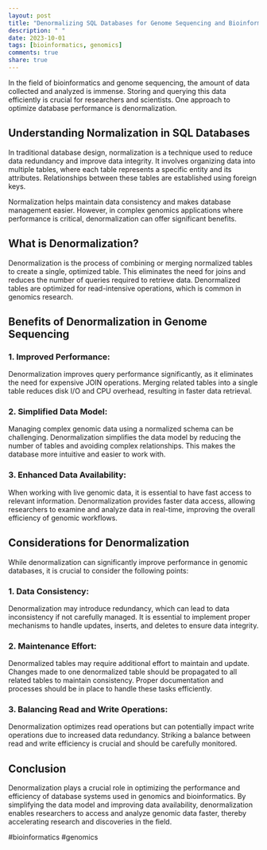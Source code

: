 ```yaml
---
layout: post
title: "Denormalizing SQL Databases for Genome Sequencing and Bioinformatics"
description: " "
date: 2023-10-01
tags: [bioinformatics, genomics]
comments: true
share: true
---
```


In the field of bioinformatics and genome sequencing, the amount of data collected and analyzed is immense. Storing and querying this data efficiently is crucial for researchers and scientists. One approach to optimize database performance is denormalization.

## Understanding Normalization in SQL Databases

In traditional database design, normalization is a technique used to reduce data redundancy and improve data integrity. It involves organizing data into multiple tables, where each table represents a specific entity and its attributes. Relationships between these tables are established using foreign keys.

Normalization helps maintain data consistency and makes database management easier. However, in complex genomics applications where performance is critical, denormalization can offer significant benefits.

## What is Denormalization?

Denormalization is the process of combining or merging normalized tables to create a single, optimized table. This eliminates the need for joins and reduces the number of queries required to retrieve data. Denormalized tables are optimized for read-intensive operations, which is common in genomics research.

## Benefits of Denormalization in Genome Sequencing

### 1. Improved Performance:

Denormalization improves query performance significantly, as it eliminates the need for expensive JOIN operations. Merging related tables into a single table reduces disk I/O and CPU overhead, resulting in faster data retrieval.

### 2. Simplified Data Model:

Managing complex genomic data using a normalized schema can be challenging. Denormalization simplifies the data model by reducing the number of tables and avoiding complex relationships. This makes the database more intuitive and easier to work with.

### 3. Enhanced Data Availability:

When working with live genomic data, it is essential to have fast access to relevant information. Denormalization provides faster data access, allowing researchers to examine and analyze data in real-time, improving the overall efficiency of genomic workflows.

## Considerations for Denormalization

While denormalization can significantly improve performance in genomic databases, it is crucial to consider the following points:

### 1. Data Consistency:

Denormalization may introduce redundancy, which can lead to data inconsistency if not carefully managed. It is essential to implement proper mechanisms to handle updates, inserts, and deletes to ensure data integrity.

### 2. Maintenance Effort:

Denormalized tables may require additional effort to maintain and update. Changes made to one denormalized table should be propagated to all related tables to maintain consistency. Proper documentation and processes should be in place to handle these tasks efficiently.

### 3. Balancing Read and Write Operations:

Denormalization optimizes read operations but can potentially impact write operations due to increased data redundancy. Striking a balance between read and write efficiency is crucial and should be carefully monitored.

## Conclusion

Denormalization plays a crucial role in optimizing the performance and efficiency of database systems used in genomics and bioinformatics. By simplifying the data model and improving data availability, denormalization enables researchers to access and analyze genomic data faster, thereby accelerating research and discoveries in the field.

#bioinformatics #genomics